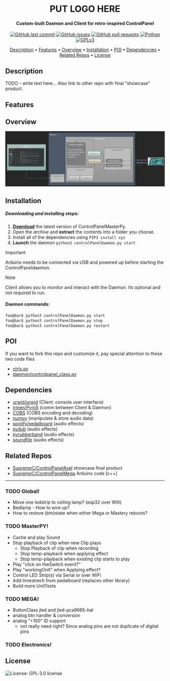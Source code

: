 <h1 align="center">
  <br />PUT LOGO HERE
</h1>

<h4 align="center">Custom-built Daemon and Client for retro-inspired ControlPanel</h4>

<p align="center">
    <a href="https://github.com/SupremeC/ControlPanelMasterPy/commits/master">
    <img src="https://img.shields.io/github/last-commit/SupremeC/ControlPanelMasterPy.svg?style=flat-square&logo=github&logoColor=white"
         alt="GitHub last commit" /></a>
    <a href="https://github.com/SupremeC/ControlPanelMasterPy/issues">
    <img src="https://img.shields.io/github/issues-raw/SupremeC/ControlPanelMasterPy.svg?style=flat-square&logo=github&logoColor=white"
         alt="GitHub issues" /></a>
    <a href="https://github.com/SupremeC/ControlPanelMasterPy/pulls">
    <img src="https://img.shields.io/github/issues-pr-raw/SupremeC/ControlPanelMasterPy.svg?style=flat-square&logo=github&logoColor=white"
         alt="GitHub pull requests" /></a>
    <a href="https://www.python.org/"><img src="https://img.shields.io/badge/Language-Python-blue" alt="Python" /></a>
   <a href="https://www.tldrlegal.com/license/gnu-general-public-license-v3-gpl-3"><img src="https://img.shields.io/badge/License-GPLv3-blue.svg" alt="GPLv3" /></a>
</p>
      
<p align="center">
  <a href="#description">Description</a> •
  <a href="#features">Features</a> •
  <a href="#overview">Overview</a> •
  <a href="#installation">Installation</a> •
  <a href="#poi">POI</a> •
  <a href="#dependencies">Dependencies</a> •
  <a href="#related-repos">Related Repos</a> •
  <a href="#license">License</a>
</p>

## Description
TODO - write text here...  Also link to other repo with final "showcase" product.

## Features

## Overview
![alt text](https://github.com/SupremeC/ControlPanelMasterPy/raw/master/.github/images/daemon_sketch.png "Logo Title Text 1")

## Installation

##### Downloading and installing steps:
1. **[Download](https://github.com/SupremeC/ControlPanelMasterPy/archive/master.zip)** the latest version of ControlPanelMasterPy.
2.  Open the _archive_ and **extract** the contents into a folder you choose.
3.  Install all of the dependencies using `PIP3 install xyz`
4. **Launch** the daemon `python3 controlPanelDaemon.py start`
> [!IMPORTANT]  
> Arduino needs to be connected via USB and powered up before starting the ControlPaneldaemon.

> [!NOTE]  
> Client allows you to monitor and interact with the Daemon. Its optional and not required to run.

#### Daemon commands:
```console
foo@bar$ python3 controlPanelDaemon.py start
foo@bar$ python3 controlPanelDaemon.py stop
foo@bar$ python3 controlPanelDaemon.py restart
```


## POI
If you want to fork this repo and customize it, pay special attention to these two code files
+ [ctrls.py](https://github.com/SupremeC/ControlPanelMasterPy/blob/master/daemon/ctrls.py)
+ [daemon/controlpanel_class.py](https://github.com/SupremeC/ControlPanelMasterPy/blob/5aa683eba5b9cbf9b319cd330a82109abc30e227/daemon/controlpanel_class.py#L108)

## Dependencies
+ [urwid/urwid](https://github.com/urwid/urwid) (Client: console user interface)
+ [irmen/Pyro5](https://github.com/irmen/Pyro5) (comm between Client & Daemon)
+ [COBS](https://pypi.org/project/cobs/ "Consistent Overhead Byte Stuffing") (COBS encoding and decoding)
+ [numpy](https://numpy.org/) (manipulate & store audio data)
+ [spotify/pedalboard](https://github.com/spotify/pedalboard) (audio effects)
+ [pydub](https://github.com/jiaaro/pydub) (audio effects)
+ [pyrubberband](https://github.com/bmcfee/pyrubberband) (audio effects)
+ [soundfile](https://github.com/bastibe/python-soundfile/) (audio effects)

## Related Repos
+ [SupremeC/ControlPanelAxel](https://github.com/SupremeC/ControlPanelAxel) showcase final product
+ [SupremeC/ControlPanelMega](https://github.com/SupremeC/ControlPanelMega) Arduino code [c++]

---

### TODO Global!
- Move one ledstrip to ceiling lamp?  (esp32 over Wifi)
- Bedlamp - How to wire up?
- How to restore (btn)state when either Mega or Mastery reboots?


### TODO MasterPY!
- Cache and play Sound
- Stop playback of clip when new Clip plays
  - Stop Playback of clip when recording
  - Stop temp-playback when applying effect
  - Stop temp-playback when existing clip starts to play
- Play "click on HwSwitch event?"`
- Play "workingOnIt" when Applying effect?
- Control LED Strip(s) via Serial or over WiFi
- Add timestrech from pedalboard (replaces other library)
- Build more UnitTests


### TODO MEGA!
- ButtonClass jled  and jled-pca9685-hal
- analog btn handler & conversion
- analog "+100" ID support
  - not really need right? Since analog pins are not duplicate of digital pins


### TODO Electronics!

## License

![License: GPL-3.0 license](https://img.shields.io/badge/License-GPLv3-blue.svg)
